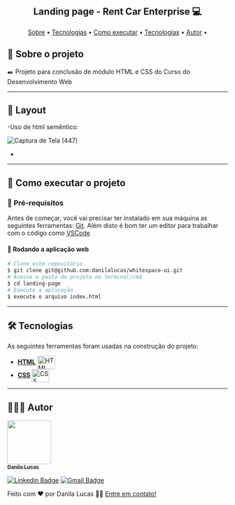 <h2 align="center"> 
	Landing page - Rent Car Enterprise 💻
</h2>

<p align="center">
 <a href="#-sobre-o-projeto">Sobre</a> •
 <a href="#-🎨-Layout">Tecnologias</a> • 
 <a href="##-📌-Como-executar-o-projeto">Como executar</a> • 
 <a href="#-tecnologias">Tecnologias</a> •  
 <a href="#-autor">Autor</a> • 
</p>

## 📝 Sobre o projeto

✒️ Projeto para conclusão de módulo HTML e CSS do Curso do Desenvolvimento Web

---

## 🎨 Layout

-Uso de html semêntico:

![Captura de Tela (447)](https://github.com/CiceroEduardo24/Rent-Car-Enterprise/assets/132598847/eab4c7ee-dd25-4026-b6f1-108d6f25575f)

-
---

## 📌 Como executar o projeto

### 🔗 Pré-requisitos

Antes de começar, você vai precisar ter instalado em sua máquina as seguintes ferramentas:
[Git](https://git-scm.com). Além disto é bom ter um editor para trabalhar com o código como [VSCode](https://code.visualstudio.com/)

#### 🧭 Rodando a aplicação web

```bash
# Clone este repositório
$ git clone git@github.com:danilalucas/whitespace-ui.git
# Acesse a pasta do projeto no terminal/cmd
$ cd landing-page
# Execute a aplicação
$ execute o arquivo index.html
```
---

## 🛠 Tecnologias

As seguintes ferramentas foram usadas na construção do projeto:
- **[HTML](https://html.com/)**
    <img align="center" alt="HTML" height="30" width="40" src="https://cdn.jsdelivr.net/gh/devicons/devicon/icons/html5/html5-original.svg">
-   **[CSS](https://www.w3.org/Style/CSS/Overview.en.html)**
      <img align="center" alt="CSS" height="30" width="40" src="https://cdn.jsdelivr.net/gh/devicons/devicon/icons/css3/css3-original.svg">


---

## 👩🏻‍💻 Autor

<a href="https://github.com/danilalucas">
 <img src="https://avatars.githubusercontent.com/u/80535640?v=4" width="100px;" alt=""/>
 <br />
 <sub><b>Daníla Lucas</b></sub></a> <a href="https://github.com/danilalucas" title="Profile"></a>
 <br />

[![Linkedin Badge](https://img.shields.io/badge/-Danila%20Lucas-blue?style=flat-square&logo=Linkedin&logoColor=white&link=https://www.linkedin.com/in/dan%C3%ADla-lucas/)](https://www.linkedin.com/in/dan%C3%ADla-lucas/) 
[![Gmail Badge](https://img.shields.io/badge/-danilatemoteolucas@gmail.com-c14438?style=flat-square&logo=Gmail&logoColor=white&link=mailto:danilatemoteolucas@gmail.com)](mailto:danilatemoteolucas@gmail.com)

Feito com ❤️ por Daníla Lucas 👋🏽 [Entre em contato!](https://www.linkedin.com/in/dan%C3%ADla-lucas/)
